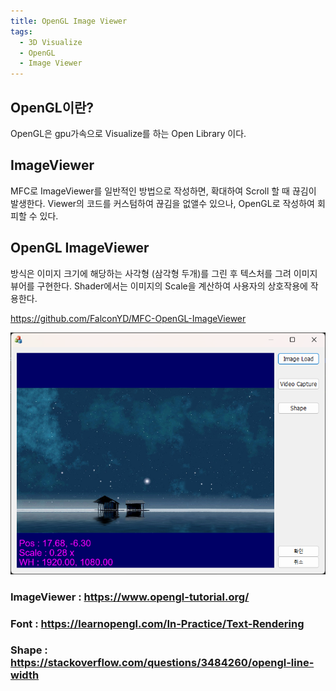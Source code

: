 ```yaml
---
title: OpenGL Image Viewer
tags:
  - 3D Visualize
  - OpenGL
  - Image Viewer
---
```


## OpenGL이란?
<!--more-->
 OpenGL은 gpu가속으로 Visualize를 하는 Open Library 이다.

## ImageViewer
 MFC로 ImageViewer를 일반적인 방법으로 작성하면, 확대하여 Scroll 할 때 끊김이 발생한다.
 Viewer의 코드를 커스텀하여 끊김을 없앨수 있으나, OpenGL로 작성하여 회피할 수 있다.

## OpenGL ImageViewer 
 방식은 이미지 크기에 해당하는 사각형 (삼각형 두개)를 그린 후 텍스처를 그려 이미지 뷰어를 구현한다.
 Shader에서는 이미지의 Scale을 계산하여 사용자의 상호작용에 작용한다.

 https://github.com/FalconYD/MFC-OpenGL-ImageViewer

![Program](/img/post/20241102/ImageViewer.png)

### ImageViewer : https://www.opengl-tutorial.org/
### Font :  https://learnopengl.com/In-Practice/Text-Rendering
### Shape :  https://stackoverflow.com/questions/3484260/opengl-line-width